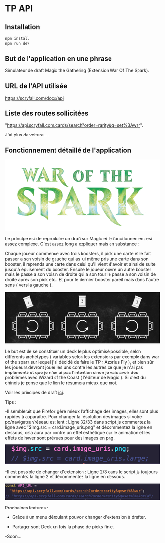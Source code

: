 # TP API

## Installation

```
npm install
npm run dev
```

## But de l'application en une phrase

Simulateur de draft Magic the Gathering (Extension War Of The Spark).

## URL de l'API utilisée

https://scryfall.com/docs/api

## Liste des routes sollicitées

"https://api.scryfall.com/cards/search?order=rarity&q=set%3Awar".

J'ai plus de voiture....

## Fonctionnement détaillé de l'application

<p align="center">
  <img src="/src/assets/images/WAR_logo.png">
</p>

Le principe est de reproduire un draft sur Magic et le fonctionnement est assez complexe.
C'est assez long a expliquer mais en substance :

Chaque joueur commence avec trois boosters, il pick une carte et le fait passer a son voisin de
gauche qui as lui même pris une carte dans son booster, il reprends une carte dans celui qu'il vient d'avoir
et ainsi de suite jusqu'à épuisement du booster.
Ensuite le joueur ouvre un autre booster mais le passe a son voisin de droite qui a son tour le passe a son voisin de droite
après son pick etc..
Et pour le dernier booster pareil mais dans l'autre sens ( vers la gauche ).

<p align="center">
  <img src="/src/assets/images/plan_draft.png">
</p>

Le but est de se constituer un deck le plus optimisé possible, selon différents archétypes ( variables selon les extensions par exemple dans war of the spark sur lequel j'ai décidé de faire le TP : Azorius Fly ),
et bien sûr les joueurs devront jouer les uns contre les autres ce que je n'ai pas implémenté et que je n'en ai pas l'intention
sinon je vais avoir des problèmes avec Wizard of the Coast ( l'éditeur de Magic ). Si c'est du chinois je pense que le lien le résumera mieux que moi.

Voir les principes de draft [ici](https://magic.wizards.com/fr/articles/archive/how-play-limited/le-booster-draft-de-quoi-il-sagit-et-comment-y-jouer-2017-11-07).

Tips :

-Il semblerait que Firefox gère mieux l'affichage des images, elles sont plus rapides à apparaitre.
Pour changer la résolution des images si votre pc/navigateur/réseau est lent :
Ligne 32/33 dans script.js commentez la ligne avec "\$img.src = card.image_uris.png" et décommentez la ligne en dessous,
cela aura par contre un effet esthétique car le animation et les effets de hover sont prévues pour des images en png.

<p align="center">
  <img src="/src/assets/images/screenreadme1.png">
</p>

-Il est possible de changer d'extension :
Ligne 2/3 dans le script.js toujours commentez la ligne 2 et décommentez la ligne en dessous.

<p align="center">
  <img src="/src/assets/images/screenreadme2.png">
</p>

Prochaines features :

- Grâce à un menu déroulant pouvoir changer d'extension à drafter.

- Partager sont Deck un fois la phase de picks finie.

-Soon...
